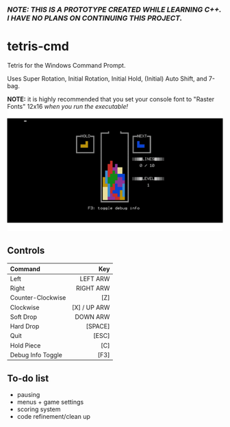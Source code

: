 ### *NOTE: THIS IS A PROTOTYPE CREATED WHILE LEARNING C++. I HAVE NO PLANS ON CONTINUING THIS PROJECT.*

# tetris-cmd
Tetris for the Windows Command Prompt.

Uses Super Rotation, Initial Rotation, Initial Hold, (Initial) Auto Shift, and 7-bag.

**NOTE:** it is highly recommended that you set your console font to "Raster Fonts" 12x16 *when you run the executable!*
![preview](0.2.0preview.gif)

## Controls

|Command           |Key          |
|:-----------------|------------:|
|Left              |LEFT ARW     |
|Right             |RIGHT ARW    |
|Counter-Clockwise |[Z]          |
|Clockwise         |[X] / UP ARW |
|Soft Drop         |DOWN ARW     |
|Hard Drop         |[SPACE]      |
|Quit              |[ESC]        |
|Hold Piece        |[C]          |
|Debug Info Toggle |[F3]         |

## To-do list
  * pausing
  * menus + game settings
  * scoring system
  * code refinement/clean up
